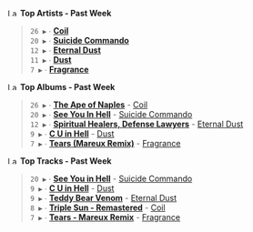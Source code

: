 <!--START_LASTFM_ARTISTS:{"period": "7day", "rows": 5}-->
<a href="https://last.fm" target="_blank"><img src="https://user-images.githubusercontent.com/17434202/215290617-e793598d-d7c9-428f-9975-156db1ba89cc.svg" alt="Last.fm Logo" width="18" height="13"/></a> **Top Artists - Past Week**

> `26 ▶️` ∙ **[Coil](https://www.last.fm/music/Coil)**<br/>
> `20 ▶️` ∙ **[Suicide Commando](https://www.last.fm/music/Suicide+Commando)**<br/>
> `12 ▶️` ∙ **[Eternal Dust](https://www.last.fm/music/Eternal+Dust)**<br/>
> `11 ▶️` ∙ **[Dust](https://www.last.fm/music/Dust)**<br/>
> `7 ▶️` ∙ **[Fragrance](https://www.last.fm/music/Fragrance)**<br/>
<!--END_LASTFM_ARTISTS-->

<!--START_LASTFM_ALBUMS:{"period": "7day", "rows": 5}-->
<a href="https://last.fm" target="_blank"><img src="https://user-images.githubusercontent.com/17434202/215290617-e793598d-d7c9-428f-9975-156db1ba89cc.svg" alt="Last.fm Logo" width="18" height="13"/></a> **Top Albums - Past Week**

> `26 ▶️` ∙ **[The Ape of Naples](https://www.last.fm/music/Coil/The+Ape+of+Naples)** - [Coil](https://www.last.fm/music/Coil)<br/>
> `20 ▶️` ∙ **[See You In Hell](https://www.last.fm/music/Suicide+Commando/See+You+In+Hell)** - [Suicide Commando](https://www.last.fm/music/Suicide+Commando)<br/>
> `12 ▶️` ∙ **[Spiritual Healers, Defense Lawyers](https://www.last.fm/music/Eternal+Dust/Spiritual+Healers,+Defense+Lawyers)** - [Eternal Dust](https://www.last.fm/music/Eternal+Dust)<br/>
> `9 ▶️` ∙ **[C U in Hell](https://www.last.fm/music/Dust/C+U+in+Hell)** - [Dust](https://www.last.fm/music/Dust)<br/>
> `7 ▶️` ∙ **[Tears (Mareux Remix)](https://www.last.fm/music/Fragrance/Tears+(Mareux+Remix))** - [Fragrance](https://www.last.fm/music/Fragrance)<br/>
<!--END_LASTFM_ALBUMS-->

<!--START_LASTFM_TRACKS:{"period": "7day", "rows": 5}-->
<a href="https://last.fm" target="_blank"><img src="https://user-images.githubusercontent.com/17434202/215290617-e793598d-d7c9-428f-9975-156db1ba89cc.svg" alt="Last.fm Logo" width="18" height="13"/></a> **Top Tracks - Past Week**

> `20 ▶️` ∙ **[See You in Hell](https://www.last.fm/music/Suicide+Commando/_/See+You+in+Hell)** - [Suicide Commando](https://www.last.fm/music/Suicide+Commando)<br/>
> `9 ▶️` ∙ **[C U in Hell](https://www.last.fm/music/Dust/_/C+U+in+Hell)** - [Dust](https://www.last.fm/music/Dust)<br/>
> `9 ▶️` ∙ **[Teddy Bear Venom](https://www.last.fm/music/Eternal+Dust/_/Teddy+Bear+Venom)** - [Eternal Dust](https://www.last.fm/music/Eternal+Dust)<br/>
> `8 ▶️` ∙ **[Triple Sun - Remastered](https://www.last.fm/music/Coil/_/Triple+Sun+-+Remastered)** - [Coil](https://www.last.fm/music/Coil)<br/>
> `7 ▶️` ∙ **[Tears - Mareux Remix](https://www.last.fm/music/Fragrance/_/Tears+-+Mareux+Remix)** - [Fragrance](https://www.last.fm/music/Fragrance)<br/>
<!--END_LASTFM_TRACKS-->